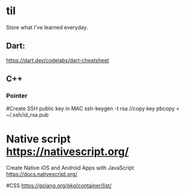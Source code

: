 # til
Store what I've learned everyday.
## Dart:

https://dart.dev/codelabs/dart-cheatsheet

## C++
### Pointer

#Create SSH public key in MAC
ssh-keygen -t rsa
//copy key
pbcopy < ~/.ssh/id_rsa.pub

# Native script https://nativescript.org/

Create Native iOS and Android Apps with JavaScript
https://docs.nativescript.org/

#CSS
https://golang.org/pkg/container/list/
